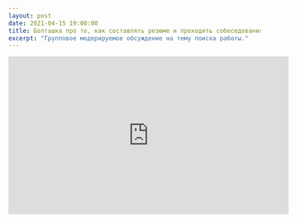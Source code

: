 ```yaml
---
layout: post
date: 2021-04-15 19:00:00
title: Болташка про то, как составлять резюме и проходить собеседования
excerpt: "Групповое модерируемое обсуждение на тему поиска работы."
---
```


<div class="video">
    <iframe width="560" height="315" src="https://www.youtube.com/embed/YaiEBpULiU8" title="YouTube video player" frameborder="0" allow="accelerometer; autoplay; clipboard-write; encrypted-media; gyroscope; picture-in-picture" allowfullscreen></iframe>
</div>
